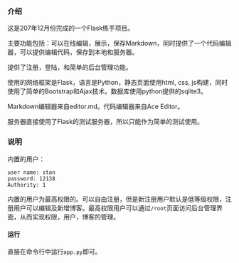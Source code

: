 ### 介绍

这是207年12月份完成的一个Flask练手项目。

主要功能包括：可以在线编辑，展示，保存Markdown，同时提供了一个代码编辑器，可以提供编辑代码，保存到本地和服务器。

提供了注册，登陆，和简单的后台管理功能。

使用的网络框架是Flask，语言是Python，静态页面使用html, css, js构建，同时使用了简单的Bootstrap和Ajax技术。数据库使用python提供的sqlite3。

Markdown编辑器来自editor.md。代码编辑器来自Ace Editor。

服务器直接使用了Flask的测试服务器，所以只能作为简单的测试使用。



### 说明

内置的用户：

~~~
user name: stan
password: 12138
Authority: 1
~~~

内置的用户为最高权限的。可以自由注册，但是新注册用户默认是低等级权限，注册用户可以编辑及新增博客。最高权限用户可以通过`/root`页面访问后台管理界面，从而实现权限，用户，博客的管理。



#### 运行

直接在命令行中运行`app.py`即可。